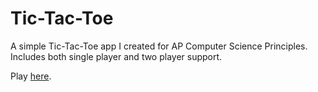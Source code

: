 # Tic-Tac-Toe

A simple Tic-Tac-Toe app I created for AP Computer Science Principles. Includes both single player and two player support.

Play [here](http://maxwellmlin.com/tic-tac-toe/).
